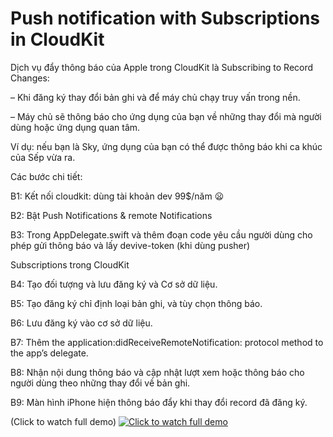 # Push notification with Subscriptions in CloudKit 

Dịch vụ đẩy thông báo của Apple trong CloudKit là Subscribing to Record Changes:

– Khi đăng ký thay đổi bản ghi và để máy chủ chạy truy vấn trong nền. 

– Máy chủ sẽ thông báo cho ứng dụng của bạn về những thay đổi mà người dùng hoặc ứng dụng quan tâm. 

Ví dụ: nếu bạn là Sky, ứng dụng của bạn có thể được thông báo khi ca khúc của Sếp vừa ra.

Các bước chi tiết:

B1: Kết nối cloudkit: dùng tài khoản dev 99$/năm 😦

B2: Bật Push Notifications & remote Notifications

B3: Trong AppDelegate.swift và thêm đoạn code yêu cầu người dùng cho phép gửi thông báo và lấy devive-token (khi dùng pusher)

Subscriptions trong CloudKit

B4: Tạo đối tượng và lưu đăng ký và Cơ sở dữ liệu.

B5: Tạo đăng ký chỉ định loại bản ghi, và tùy chọn thông báo.

B6: Lưu đăng ký vào cơ sở dữ liệu.

B7: Thêm the application:didReceiveRemoteNotification: protocol method to the app’s delegate.

B8: Nhận nội dung thông báo và cập nhật lượt xem hoặc thông báo cho người dùng theo những thay đổi về bản ghi.

B9: Màn hình iPhone hiện thông báo đẩy khi thay đổi record đã đăng ký.

(Click to watch full demo)
[![Click to watch full demo](https://scontent.fsgn5-6.fna.fbcdn.net/v/t1.0-9/36840253_849086465284076_6813363353314918400_o.jpg?_nc_cat=0&oh=e90c95510c3cd50ba62b6648a9612d80&oe=5BA99C47)](https://www.youtube.com/watch?v=ynK9rMfAHu8)

